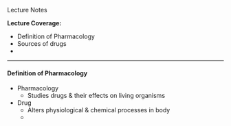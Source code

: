 Lecture Notes

**Lecture Coverage:**
- Definition of Pharmacology
- Sources of drugs
- 

---
#### **Definition of Pharmacology**
- Pharmacology
	- Studies drugs & their effects on living organisms
- Drug
	- Alters physiological & chemical processes in body
	- 